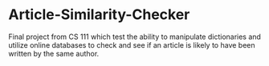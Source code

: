 # Article-Similarity-Checker
Final project from CS 111 which test the ability to manipulate dictionaries and utilize online databases to check and see if an article is likely to have been written by the same author.
